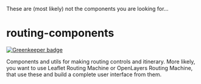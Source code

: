 These are (most likely) not the components you are looking for...

# routing-components

[![Greenkeeper badge](https://badges.greenkeeper.io/perliedman/routing-components.svg)](https://greenkeeper.io/)

Components and utils for making routing controls and itinerary.
More likely, you want to use Leaflet Routing Machine or
OpenLayers Routing Machine, that use these and build a complete
user interface from them.
